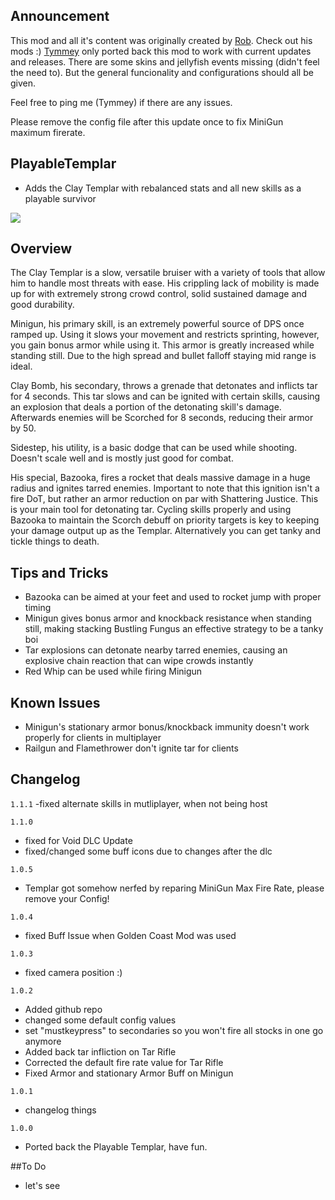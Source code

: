 ## Announcement
This mod and all it's content was originally created by [Rob](https://thunderstore.io/package/rob/). Check out his mods :)
[Tymmey](https://thunderstore.io/package/Tymmey/) only ported back this mod to work with current updates and releases. There are some skins and jellyfish events missing (didn't feel the need to).
But the general funcionality and configurations should all be given.

Feel free to ping me (Tymmey) if there are any issues.

Please remove the config file after this update once to fix MiniGun maximum firerate.

## PlayableTemplar
- Adds the Clay Templar with rebalanced stats and all new skills as a playable survivor

[![](https://cdn.discordapp.com/attachments/567852222419828736/833630972872360006/unknown.png)]()


## Overview
The Clay Templar is a slow, versatile bruiser with a variety of tools that allow him to handle most threats with ease. His crippling lack of mobility is made up for with extremely strong crowd control, solid sustained damage and good durability.

Minigun, his primary skill, is an extremely powerful source of DPS once ramped up. Using it slows your movement and restricts sprinting, however, you gain bonus armor while using it. This armor is greatly increased while standing still. Due to the high spread and bullet falloff staying mid range is ideal.

Clay Bomb, his secondary, throws  a grenade that detonates and inflicts tar for 4 seconds. This tar slows and can be ignited with certain skills, causing an explosion that deals a portion of the detonating skill's damage. Afterwards enemies will be Scorched for 8 seconds, reducing their armor by 50.

Sidestep, his utility, is a basic dodge that can be used while shooting. Doesn't scale well and is mostly just good for combat.

His special, Bazooka, fires a rocket that deals massive damage in a huge radius and ignites tarred enemies. Important to note that this ignition isn't a fire DoT, but rather an armor reduction on par with Shattering Justice. This is your main tool for detonating tar. Cycling skills properly and using Bazooka to maintain the Scorch debuff on priority targets is key to keeping your damage output up as the Templar. Alternatively you can get tanky and tickle things to death.

## Tips and Tricks
- Bazooka can be aimed at your feet and used to rocket jump with proper timing
- Minigun gives bonus armor and knockback resistance when standing still, making stacking Bustling Fungus an effective strategy to be a tanky boi
- Tar explosions can detonate nearby tarred enemies, causing an explosive chain reaction that can wipe crowds instantly
- Red Whip can be used while firing Minigun

## Known Issues
- Minigun's stationary armor bonus/knockback immunity doesn't work properly for clients in multiplayer
- Railgun and Flamethrower don't ignite tar for clients

## Changelog
`1.1.1`
-fixed alternate skills in mutliplayer, when not being host

`1.1.0`
- fixed for Void DLC Update
- fixed/changed some buff icons due to changes after the dlc

`1.0.5`
- Templar got somehow nerfed by reparing MiniGun Max Fire Rate, please remove your Config!

`1.0.4`
- fixed Buff Issue when Golden Coast Mod was used

`1.0.3`
- fixed camera position :)

`1.0.2`
- Added github repo
- changed some default config values
- set "mustkeypress" to secondaries so you won't fire all stocks in one go anymore
- Added back tar infliction on Tar Rifle
- Corrected the default fire rate value for Tar Rifle
- Fixed Armor and stationary Armor Buff on Minigun

`1.0.1`
- changelog things

`1.0.0`
- Ported back the Playable Templar, have fun.

##To Do
- let's see
